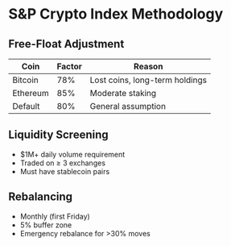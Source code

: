 # S&P Crypto Index Methodology  
## Free-Float Adjustment  
| Coin | Factor | Reason |  
|---|---|---|  
| Bitcoin | 78% | Lost coins, long-term holdings |  
| Ethereum | 85% | Moderate staking |  
| Default | 80% | General assumption |  

## Liquidity Screening  
- $1M+ daily volume requirement  
- Traded on ≥ 3 exchanges  
- Must have stablecoin pairs  

## Rebalancing  
- Monthly (first Friday)  
- 5% buffer zone  
- Emergency rebalance for >30% moves  
